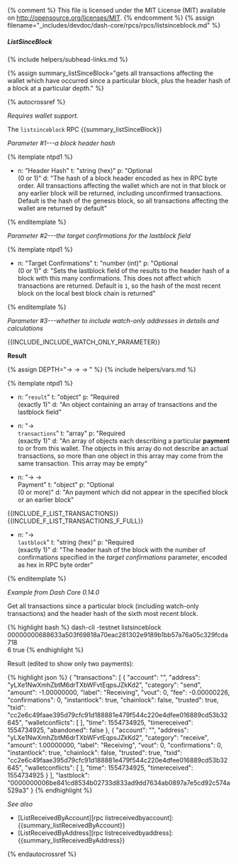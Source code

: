 {% comment %}
This file is licensed under the MIT License (MIT) available on
http://opensource.org/licenses/MIT.
{% endcomment %}
{% assign filename="_includes/devdoc/dash-core/rpcs/rpcs/listsinceblock.md" %}

##### ListSinceBlock
{% include helpers/subhead-links.md %}

{% assign summary_listSinceBlock="gets all transactions affecting the wallet which have occurred since a particular block, plus the header hash of a block at a particular depth." %}

<!-- __ -->

{% autocrossref %}

*Requires wallet support.*

The `listsinceblock` RPC {{summary_listSinceBlock}}

*Parameter #1---a block header hash*

{% itemplate ntpd1 %}
- n: "Header Hash"
  t: "string (hex)"
  p: "Optional<br>(0 or 1)"
  d: "The hash of a block header encoded as hex in RPC byte order.  All transactions affecting the wallet which are not in that block or any earlier block will be returned, including unconfirmed transactions.  Default is the hash of the genesis block, so all transactions affecting the wallet are returned by default"

{% enditemplate %}

*Parameter #2---the target confirmations for the lastblock field*

{% itemplate ntpd1 %}
- n: "Target Confirmations"
  t: "number (int)"
  p: "Optional<br>(0 or 1)"
  d: "Sets the lastblock field of the results to the header hash of a block with this many confirmations.  This does not affect which transactions are returned.  Default is `1`, so the hash of the most recent block on the local best block chain is returned"

{% enditemplate %}

*Parameter #3---whether to include watch-only addresses in details and calculations*

{{INCLUDE_INCLUDE_WATCH_ONLY_PARAMETER}}

**Result**

{% assign DEPTH="→ → → " %}
{% include helpers/vars.md %}

{% itemplate ntpd1 %}
- n: "`result`"
  t: "object"
  p: "Required<br>(exactly 1)"
  d: "An object containing an array of transactions and the lastblock field"

- n: "→<br>`transactions`"
  t: "array"
  p: "Required<br>(exactly 1)"
  d: "An array of objects each describing a particular **payment** to or from this wallet.  The objects in this array do not describe an actual transactions, so more than one object in this array may come from the same transaction.  This array may be empty"

- n: "→ →<br>Payment"
  t: "object"
  p: "Optional<br>(0 or more)"
  d: "An payment which did not appear in the specified block or an earlier block"

{{INCLUDE_F_LIST_TRANSACTIONS}}
{{INCLUDE_F_LIST_TRANSACTIONS_F_FULL}}
- n: "→<br>`lastblock`"
  t: "string (hex)"
  p: "Required<br>(exactly 1)"
  d: "The header hash of the block with the number of confirmations specified in the *target confirmations* parameter, encoded as hex in RPC byte order"

{% enditemplate %}

*Example from Dash Core 0.14.0*

Get all transactions since a particular block (including watch-only
transactions) and the header hash of the sixth most recent block.

{% highlight bash %}
dash-cli -testnet listsinceblock \
              00000000688633a503f69818a70eac281302e9189b1bb57a76a05c329fcda718 \
              6 true
{% endhighlight %}

Result (edited to show only two payments):

{% highlight json %}
{
  "transactions": [
    {
      "account": "",
      "address": "yLXe1NwXmhZbtM6drTXbWFvtEqpsJZkKd2",
      "category": "send",
      "amount": -1.00000000,
      "label": "Receiving",
      "vout": 0,
      "fee": -0.00000226,
      "confirmations": 0,
      "instantlock": true,
      "chainlock": false,
      "trusted": true,
      "txid": "cc2e6c49faae395d79cfc91d188881e479f544c220e4dfee016889cd53b32645",
      "walletconflicts": [
      ],
      "time": 1554734925,
      "timereceived": 1554734925,
      "abandoned": false
    },
    {
      "account": "",
      "address": "yLXe1NwXmhZbtM6drTXbWFvtEqpsJZkKd2",
      "category": "receive",
      "amount": 1.00000000,
      "label": "Receiving",
      "vout": 0,
      "confirmations": 0,
      "instantlock": true,
      "chainlock": false,
      "trusted": true,
      "txid": "cc2e6c49faae395d79cfc91d188881e479f544c220e4dfee016889cd53b32645",
      "walletconflicts": [
      ],
      "time": 1554734925,
      "timereceived": 1554734925
    }
  ],
  "lastblock": "0000000006be841cd8534b02733d833ad9dd7634ab0897a7e5cd92c574a529a3"
}
{% endhighlight %}

*See also*

* [ListReceivedByAccount][rpc listreceivedbyaccount]: {{summary_listReceivedByAccount}}
* [ListReceivedByAddress][rpc listreceivedbyaddress]: {{summary_listReceivedByAddress}}

{% endautocrossref %}
